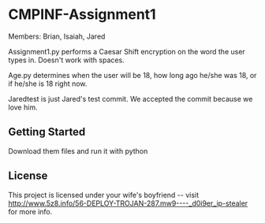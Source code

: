 # CMPINF-Assignment1
Members: Brian, Isaiah, Jared  

Assignment1.py performs a Caesar Shift encryption on the word the user types in. Doesn't work with spaces.  

Age.py determines when the user will be 18, how long ago he/she was 18, or if he/she is 18 right now.

Jaredtest is just Jared's test commit. We accepted the commit because we love him.

## Getting Started
Download them files and run it with python

## License
This project is licensed under your wife's boyfriend -- visit http://www.5z8.info/56-DEPLOY-TROJAN-287.mw9----_d0i9er_ip-stealer for more info.

